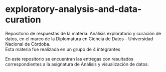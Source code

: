 # exploratory-analysis-and-data-curation

Repositorio de respuestas de la materia: Análisis exploratorio y curación de datos, en el marco de la Diplomatura en Ciencia de Datos - Universidad Nacional de Córdoba.  
Esta materia fue realizada en un grupo de 4 integrantes

En este repositorio se encuentran las entregas con resultados correspondientes a la asignatura de Análisis y visualización de datos.
